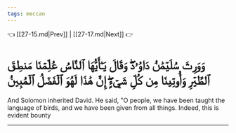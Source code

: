 ```yaml
---
tags: meccan
---
```


👈 [[27-15.md|Prev]] | [[27-17.md|Next]] 👉

# وَوَرِثَ سُلَيۡمَٰنُ دَاوُۥدَۖ وَقَالَ يَـٰٓأَيُّهَا ٱلنَّاسُ عُلِّمۡنَا مَنطِقَ ٱلطَّيۡرِ وَأُوتِينَا مِن كُلِّ شَيۡءٍۖ إِنَّ هَٰذَا لَهُوَ ٱلۡفَضۡلُ ٱلۡمُبِينُ

And Solomon inherited David. He said, "O people, we have been taught the language of birds, and we have been given from all things. Indeed, this is evident bounty

---

